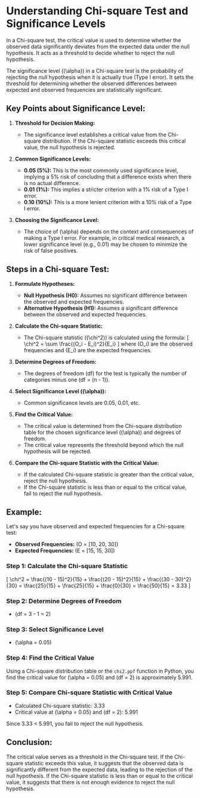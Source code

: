 # Understanding Chi-square Test and Significance Levels

In a Chi-square test, the critical value is used to determine whether the observed data significantly deviates from the expected data under the null hypothesis. It acts as a threshold to decide whether to reject the null hypothesis.

The significance level (\(\alpha\)) in a Chi-square test is the probability of rejecting the null hypothesis when it is actually true (Type I error). It sets the threshold for determining whether the observed differences between expected and observed frequencies are statistically significant.

## Key Points about Significance Level:

1. **Threshold for Decision Making:**
   - The significance level establishes a critical value from the Chi-square distribution. If the Chi-square statistic exceeds this critical value, the null hypothesis is rejected.

2. **Common Significance Levels:**
   - **0.05 (5%):** This is the most commonly used significance level, implying a 5% risk of concluding that a difference exists when there is no actual difference.
   - **0.01 (1%):** This implies a stricter criterion with a 1% risk of a Type I error.
   - **0.10 (10%):** This is a more lenient criterion with a 10% risk of a Type I error.

3. **Choosing the Significance Level:**
   - The choice of \(\alpha\) depends on the context and consequences of making a Type I error. For example, in critical medical research, a lower significance level (e.g., 0.01) may be chosen to minimize the risk of false positives.

## Steps in a Chi-square Test:

1. **Formulate Hypotheses:**
   - **Null Hypothesis (H0):** Assumes no significant difference between the observed and expected frequencies.
   - **Alternative Hypothesis (H1):** Assumes a significant difference between the observed and expected frequencies.

2. **Calculate the Chi-square Statistic:**
   - The Chi-square statistic (\(\chi^2\)) is calculated using the formula:
     \[
     \chi^2 = \sum \frac{(O_i - E_i)^2}{E_i}
     \]
     where \(O_i\) are the observed frequencies and \(E_i\) are the expected frequencies.

3. **Determine Degrees of Freedom:**
   - The degrees of freedom (df) for the test is typically the number of categories minus one (df = \(n - 1\)).

4. **Select Significance Level (\(\alpha\)):**
   - Common significance levels are 0.05, 0.01, etc.

5. **Find the Critical Value:**
   - The critical value is determined from the Chi-square distribution table for the chosen significance level (\(\alpha\)) and degrees of freedom.
   - The critical value represents the threshold beyond which the null hypothesis will be rejected.

6. **Compare the Chi-square Statistic with the Critical Value:**
   - If the calculated Chi-square statistic is greater than the critical value, reject the null hypothesis.
   - If the Chi-square statistic is less than or equal to the critical value, fail to reject the null hypothesis.

## Example:

Let's say you have observed and expected frequencies for a Chi-square test:

- **Observed Frequencies:** \(O = [10, 20, 30]\)
- **Expected Frequencies:** \(E = [15, 15, 30]\)

### Step 1: Calculate the Chi-square Statistic
\[
\chi^2 = \frac{(10 - 15)^2}{15} + \frac{(20 - 15)^2}{15} + \frac{(30 - 30)^2}{30} = \frac{25}{15} + \frac{25}{15} + \frac{0}{30} = \frac{50}{15} = 3.33
\]

### Step 2: Determine Degrees of Freedom
- \(df = 3 - 1 = 2\)

### Step 3: Select Significance Level
- \(\alpha = 0.05\)

### Step 4: Find the Critical Value
Using a Chi-square distribution table or the `chi2.ppf` function in Python, you find the critical value for \(\alpha = 0.05\) and \(df = 2\) is approximately 5.991.

### Step 5: Compare Chi-square Statistic with Critical Value
- Calculated Chi-square statistic: 3.33
- Critical value at \(\alpha = 0.05\) and \(df = 2\): 5.991

Since 3.33 < 5.991, you fail to reject the null hypothesis.

## Conclusion:
The critical value serves as a threshold in the Chi-square test. If the Chi-square statistic exceeds this value, it suggests that the observed data is significantly different from the expected data, leading to the rejection of the null hypothesis. If the Chi-square statistic is less than or equal to the critical value, it suggests that there is not enough evidence to reject the null hypothesis.
